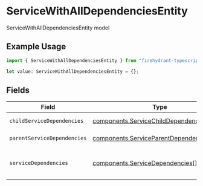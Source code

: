 # ServiceWithAllDependenciesEntity

ServiceWithAllDependenciesEntity model

## Example Usage

```typescript
import { ServiceWithAllDependenciesEntity } from "firehydrant-typescript-sdk/models/components";

let value: ServiceWithAllDependenciesEntity = {};
```

## Fields

| Field                                                                                                  | Type                                                                                                   | Required                                                                                               | Description                                                                                            |
| ------------------------------------------------------------------------------------------------------ | ------------------------------------------------------------------------------------------------------ | ------------------------------------------------------------------------------------------------------ | ------------------------------------------------------------------------------------------------------ |
| `childServiceDependencies`                                                                             | [components.ServiceChildDependencyEntity](../../models/components/servicechilddependencyentity.md)[]   | :heavy_minus_sign:                                                                                     | Services that depend on this service                                                                   |
| `parentServiceDependencies`                                                                            | [components.ServiceParentDependencyEntity](../../models/components/serviceparentdependencyentity.md)[] | :heavy_minus_sign:                                                                                     | Services that this service is dependent on                                                             |
| `serviceDependencies`                                                                                  | [components.ServiceDependencies](../../models/components/servicedependencies.md)[]                     | :heavy_minus_sign:                                                                                     | All dependencies. Can be one of: ServiceChildDependencyEntity, ServiceParentDependencyEntity           |